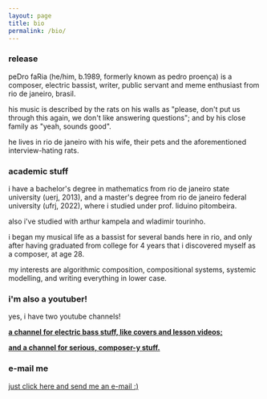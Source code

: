 ```yaml
---
layout: page
title: bio
permalink: /bio/
---
```


### release

peDro faRia (he/him, b.1989, formerly known as pedro proença) is a composer, electric bassist, writer, public servant and meme enthusiast from rio de janeiro, brasil.
            
his music is described by the rats on his walls as "please, don't put us through this again, we don't like answering questions"; and by his close family as "yeah, sounds good".
            
he lives in rio de janeiro with his wife, their pets and the aforementioned interview-hating rats.

### academic stuff

i have a bachelor's degree in mathematics from rio de janeiro state university (uerj, 2013), and a master's degree from rio de janeiro federal university (ufrj, 2022), where i studied under prof. liduino pitombeira.

also i've studied with arthur kampela and wladimir tourinho.

i began my musical life as a bassist for several bands here in rio, and only after having graduated from college for 4 years that i discovered myself as a composer, at age 28.

my interests are algorithmic composition, compositional systems, systemic modelling, and writing everything in lower case.

### i'm also a youtuber!

yes, i have two youtube channels!

**[a channel for electric bass stuff, like covers and lesson videos;](https://www.youtube.com/c/punksterbass)**

**[and a channel for serious, composer-y stuff.](https://www.youtube.com/channel/UCn91Bw-Qw4GqXaHAH4tpUIA)**

### e-mail me

[just click here and send me an e-mail :)](mailto:pedrofaria1989@gmail.com)
